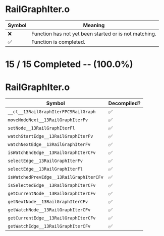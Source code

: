 # RailGraphIter.o
| Symbol | Meaning 
| ------------- | ------------- 
| :x: | Function has not yet been started or is not matching. 
| :white_check_mark: | Function is completed. 


# 15 / 15 Completed -- (100.0%)
# RailGraphIter.o
| Symbol | Decompiled? |
| ------------- | ------------- |
| `__ct__13RailGraphIterFPC9RailGraph` | :white_check_mark: |
| `moveNodeNext__13RailGraphIterFv` | :white_check_mark: |
| `setNode__13RailGraphIterFl` | :white_check_mark: |
| `watchStartEdge__13RailGraphIterFv` | :white_check_mark: |
| `watchNextEdge__13RailGraphIterFv` | :white_check_mark: |
| `isWatchEndEdge__13RailGraphIterCFv` | :white_check_mark: |
| `selectEdge__13RailGraphIterFv` | :white_check_mark: |
| `selectEdge__13RailGraphIterFl` | :white_check_mark: |
| `isWatchedPrevEdge__13RailGraphIterCFv` | :white_check_mark: |
| `isSelectedEdge__13RailGraphIterCFv` | :white_check_mark: |
| `getCurrentNode__13RailGraphIterCFv` | :white_check_mark: |
| `getNextNode__13RailGraphIterCFv` | :white_check_mark: |
| `getWatchNode__13RailGraphIterCFv` | :white_check_mark: |
| `getCurrentEdge__13RailGraphIterCFv` | :white_check_mark: |
| `getWatchEdge__13RailGraphIterCFv` | :white_check_mark: |
